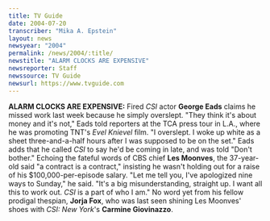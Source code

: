 ```yaml
---
title: TV Guide
date: 2004-07-20
transcriber: "Mika A. Epstein"
layout: news
newsyear: "2004"
permalink: /news/2004/:title/
newstitle: "ALARM CLOCKS ARE EXPENSIVE"
newsreporter: Staff
newssource: TV Guide
newsurl: https://www.tvguide.com
---
```


**ALARM CLOCKS ARE EXPENSIVE:** Fired *CSI* actor **George Eads** claims he missed work last week because he simply overslept. "They think it's about money and it's not," Eads told reporters at the TCA press tour in L.A., where he was promoting TNT's *Evel Knievel* film. "I overslept. I woke up white as a sheet three-and-a-half hours after I was supposed to be on the set." Eads adds that he called *CSI* to say he'd be coming in late, and was told "Don't bother." Echoing the fateful words of CBS chief **Les Moonves**, the 37-year-old said "a contract is a contract," insisting he wasn't holding out for a raise of his $100,000-per-episode salary. "Let me tell you, I've apologized nine ways to Sunday," he said. "It's a big misunderstanding, straight up. I want all this to work out. *CSI* is a part of who I am." No word yet from his fellow prodigal thespian, **Jorja Fox**, who was last seen shining Les Moonves' shoes with *CSI: New York*'s **Carmine Giovinazzo**.
